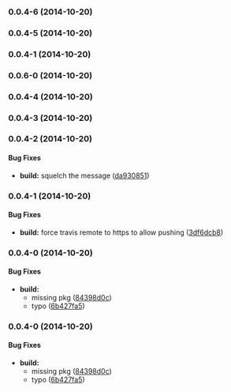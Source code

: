 <a name="0.0.4-6"></a>
### 0.0.4-6 (2014-10-20)


<a name="0.0.4-5"></a>
### 0.0.4-5 (2014-10-20)


<a name="0.0.4-1"></a>
### 0.0.4-1 (2014-10-20)


<a name="0.0.6-0"></a>
### 0.0.6-0 (2014-10-20)


<a name="0.0.4-4"></a>
### 0.0.4-4 (2014-10-20)


<a name="0.0.4-3"></a>
### 0.0.4-3 (2014-10-20)


<a name="0.0.4-2"></a>
### 0.0.4-2 (2014-10-20)


#### Bug Fixes

* **build:** squelch the message ([da930851](http://github.com/andrezero/load-grunt-config-data/commit/da93085156c3d8c2e53ae1f9d6858576c6b28775))


<a name="0.0.4-1"></a>
### 0.0.4-1 (2014-10-20)


#### Bug Fixes

* **build:** force travis remote to https to allow pushing ([3df6dcb8](http://github.com/andrezero/load-grunt-config-data/commit/3df6dcb8cd83d7c768861bdd680cce7a3f05baef))


<a name="0.0.4-0"></a>
### 0.0.4-0 (2014-10-20)


#### Bug Fixes

* **build:**
  * missing pkg ([84398d0c](http://github.com/andrezero/load-grunt-config-data/commit/84398d0cdd570249791941b9cd1b9bb51a4ecd00))
  * typo ([6b427fa5](http://github.com/andrezero/load-grunt-config-data/commit/6b427fa55eaf6e05033537279f6a0f757ab770f5))


<a name="0.0.4-0"></a>
### 0.0.4-0 (2014-10-20)


#### Bug Fixes

* **build:**
  * missing pkg ([84398d0c](http://github.com/andrezero/load-grunt-config-data/commit/84398d0cdd570249791941b9cd1b9bb51a4ecd00))
  * typo ([6b427fa5](http://github.com/andrezero/load-grunt-config-data/commit/6b427fa55eaf6e05033537279f6a0f757ab770f5))

